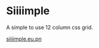 Siiiimple
=========

A simple to use 12 column css grid. 

<a href="http://siiiimple.eu.pn/">siiiimple.eu.pn</a>
